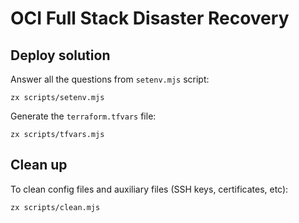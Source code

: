 # OCI Full Stack Disaster Recovery

## Deploy solution

Answer all the questions from `setenv.mjs` script:

```
zx scripts/setenv.mjs
```

Generate the `terraform.tfvars` file:

```
zx scripts/tfvars.mjs
```

## Clean up

To clean config files and auxiliary files (SSH keys, certificates, etc):

```
zx scripts/clean.mjs
```
